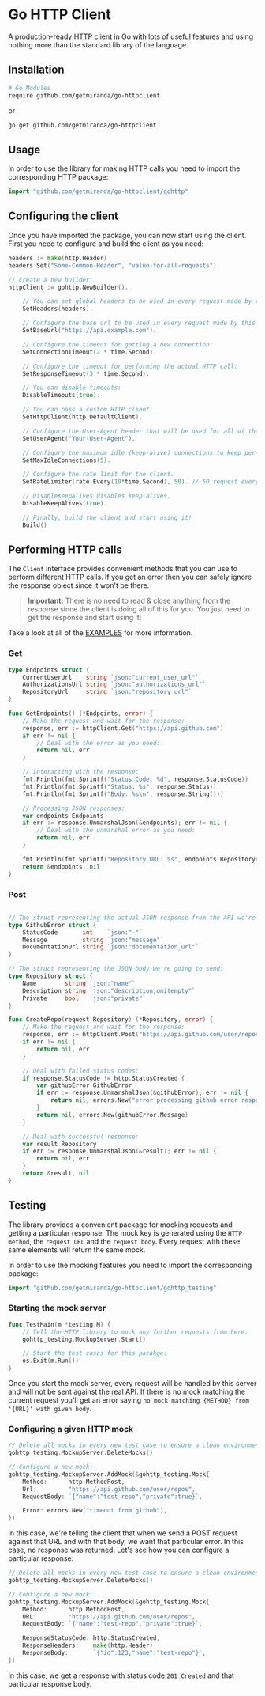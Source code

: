 # Go HTTP Client

A production-ready HTTP client in Go with lots of useful features and using nothing more than the standard library of the language.

## Installation

```bash
# Go Modules
require github.com/getmiranda/go-httpclient
```

or

```bash
go get github.com/getmiranda/go-httpclient
````

## Usage

In order to use the library for making HTTP calls you need to import the corresponding HTTP package:

```go
import "github.com/getmiranda/go-httpclient/gohttp"
```

## Configuring the client

Once you have imported the package, you can now start using the client. First you need to configure and build the client as you need:

```go
headers := make(http.Header)
headers.Set("Some-Common-Header", "value-for-all-requests")

// Create a new builder:
httpClient := gohttp.NewBuilder().

    // You can set global headers to be used in every request made by this client:
    SetHeaders(headers).

    // Configure the base url to be used in every request made by this client:
    SetBaseUrl("https://api.example.com").

    // Configure the timeout for getting a new connection:
    SetConnectionTimeout(2 * time.Second).

    // Configure the timeout for performing the actual HTTP call:
    SetResponseTimeout(3 * time.Second).

    // You can disable timeouts: 
    DisableTimeouts(true).

    // You can pass a custom HTTP client:
    SetHttpClient(http.DefaultClient).

    // Configure the User-Agent header that will be used for all of the requests:
    SetUserAgent("Your-User-Agent").

    // Configure the maximum idle (keep-alive) connections to keep per-host.
    SetMaxIdleConnections(5).

    // Configure the rate limit for the client.
    SetRateLimiter(rate.Every(10*time.Second), 50). // 50 request every 10 seconds

    // DisableKeepAlives disables keep-alives.
    DisableKeepAlives(true).

    // Finally, build the client and start using it!
    Build()
```

## Performing HTTP calls

The `Client` interface provides convenient methods that you can use to perform different HTTP calls. If you get an error then you can safely ignore the response object since it won't be there.

> **Important:** There is no need to read & close anything from the response since the client is doing all of this for you. You just need to get the response and start using it!

Take a look at all of the [EXAMPLES](examples) for more information.

### Get

```go
type Endpoints struct {
    CurrentUserUrl    string `json:"current_user_url"`
    AuthorizationsUrl string `json:"authorizations_url"`
    RepositoryUrl     string `json:"repository_url"`
}

func GetEndpoints() (*Endpoints, error) {
    // Make the request and wait for the response:
    response, err := httpClient.Get("https://api.github.com")
    if err != nil {
        // Deal with the error as you need:
        return nil, err
    }

    // Interacting with the response:
    fmt.Println(fmt.Sprintf("Status Code: %d", response.StatusCode))
    fmt.Println(fmt.Sprintf("Status: %s", response.Status))
    fmt.Println(fmt.Sprintf("Body: %s\n", response.String()))

    // Processing JSON responses:
    var endpoints Endpoints
    if err := response.UnmarshalJson(&endpoints); err != nil {
        // Deal with the unmarshal error as you need:
        return nil, err
    }

    fmt.Println(fmt.Sprintf("Repository URL: %s", endpoints.RepositoryUrl))
    return &endpoints, nil
}
```

### Post

```go

// The struct representing the actual JSON response from the API we're calling:
type GithubError struct {
    StatusCode       int    `json:"-"`
    Message          string `json:"message"`
    DocumentationUrl string `json:"documentation_url"`
}

// The struct representing the JSON body we're going to send:
type Repository struct {
    Name        string `json:"name"`
    Description string `json:"description,omitempty"`
    Private     bool   `json:"private"`
}

func CreateRepo(request Repository) (*Repository, error) {
    // Make the request and wait for the response:
    response, err := httpClient.Post("https://api.github.com/user/repos", request)
    if err != nil {
        return nil, err
    }

    // Deal with failed status codes:
    if response.StatusCode != http.StatusCreated {
        var githubError GithubError
        if err := response.UnmarshalJson(&githubError); err != nil {
            return nil, errors.New("error processing github error response when creating a new repo")
        }
        return nil, errors.New(githubError.Message)
    }

    // Deal with successful response:
    var result Repository
    if err := response.UnmarshalJson(&result); err != nil {
        return nil, err
    }
    return &result, nil
}

```

## Testing

The library provides a convenient package for mocking requests and getting a particular response. The mock key is generated using the `HTTP method`, the `request URL` and the `request body`. Every request with these same elements will return the same mock.

In order to use the mocking features you need to import the corresponding package:

```go
import "github.com/getmiranda/go-httpclient/gohttp_testing"
```

### Starting the mock server

```go
func TestMain(m *testing.M) {
    // Tell the HTTP library to mock any further requests from here.
    gohttp_testing.MockupServer.Start()

    // Start the test cases for this pacakge:
    os.Exit(m.Run())
}
```

Once you start the mock server, every request will be handled by this server and will not be sent against the real API. If there is no mock matching the current request you'll get an error saying ``no mock matching {METHOD} from '{URL}' with given body``.

### Configuring a given HTTP mock

```go
// Delete all mocks in every new test case to ensure a clean environment:
gohttp_testing.MockupServer.DeleteMocks()

// Configure a new mock:
gohttp_testing.MockupServer.AddMock(&gohttp_testing.Mock{
    Method:      http.MethodPost,
    Url:         "https://api.github.com/user/repos",
    RequestBody: `{"name":"test-repo","private":true}`,

    Error: errors.New("timeout from github"),
})
```

In this case, we're telling the client that when we send a POST request against that URL and with that body, we want that particular error. In this case, no response was returned. Let's see how you can configure a particular response:

```go
// Delete all mocks in every new test case to ensure a clean environment:
gohttp_testing.MockupServer.DeleteMocks()

// Configure a new mock:
gohttp_testing.MockupServer.AddMock(&gohttp_testing.Mock{
    Method:      http.MethodPost,
    URL:         "https://api.github.com/user/repos",
    RequestBody: `{"name":"test-repo","private":true}`,

    ResponseStatusCode: http.StatusCreated,
    ResponseHeaders:    make(http.Header)
    ResponseBody:       `{"id":123,"name":"test-repo"}`,
})
```

In this case, we get a response with status code `201 Created` and that particular response body.
